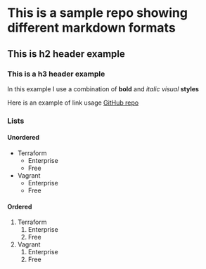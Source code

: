 # This is a sample repo showing different markdown formats

## This is h2 header example

### This is a h3 header example

In this example I use a combination of **bold** and _italic_ *visual* __styles__

Here is an example of link usage [GitHub repo](http://github.com/achuchulev/md_formats)

### Lists

#### Unordered 

* Terraform
  * Enterprise
  * Free
* Vagrant
  * Enterprise
  * Free
  
#### Ordered

1. Terraform
   1. Enterprise
   1. Free
1. Vagrant
   1. Enterprise
   1. Free
